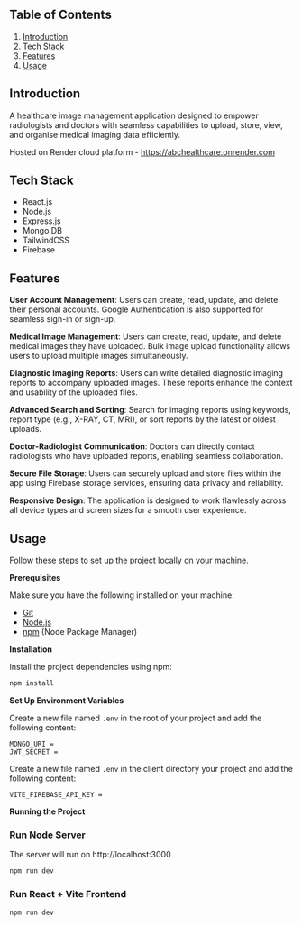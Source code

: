 ## <a name="table">Table of Contents</a>

1. [Introduction](#introduction)
2. [Tech Stack](#tech-stack)
3. [Features](#features)
4. [Usage](#usage)

## <a name="introduction">Introduction</a>

A healthcare image management application designed to empower radiologists and doctors with seamless capabilities to upload, store, view, and organise medical imaging data efficiently.

Hosted on Render cloud platform - https://abchealthcare.onrender.com

## <a name="tech-stack">Tech Stack</a>

- React.js
- Node.js
- Express.js
- Mongo DB
- TailwindCSS
- Firebase

## <a name="features">Features</a>

**User Account Management**: Users can create, read, update, and delete their personal accounts. Google Authentication is also supported for seamless sign-in or sign-up.

**Medical Image Management**: Users can create, read, update, and delete medical images they have uploaded. Bulk image upload functionality allows users to upload multiple images simultaneously.

**Diagnostic Imaging Reports**: Users can write detailed diagnostic imaging reports to accompany uploaded images. These reports enhance the context and usability of the uploaded files.

**Advanced Search and Sorting**: Search for imaging reports using keywords, report type (e.g., X-RAY, CT, MRI), or sort reports by the latest or oldest uploads.

**Doctor-Radiologist Communication**: Doctors can directly contact radiologists who have uploaded reports, enabling seamless collaboration.

**Secure File Storage**: Users can securely upload and store files within the app using Firebase storage services, ensuring data privacy and reliability.

**Responsive Design**: The application is designed to work flawlessly across all device types and screen sizes for a smooth user experience.

## <a name="usage"> Usage </a>

Follow these steps to set up the project locally on your machine.

**Prerequisites**

Make sure you have the following installed on your machine:

- [Git](https://git-scm.com/)
- [Node.js](https://nodejs.org/en)
- [npm](https://www.npmjs.com/) (Node Package Manager)

**Installation**

Install the project dependencies using npm:

```bash
npm install
```

**Set Up Environment Variables**

Create a new file named `.env` in the root of your project and add the following content:

```env
MONGO_URI =
JWT_SECRET =
```

Create a new file named `.env` in the client directory your project and add the following content:

```env
VITE_FIREBASE_API_KEY =
```

**Running the Project**

### Run Node Server

The server will run on http://localhost:3000

```bash
npm run dev
```

### Run React + Vite Frontend

```bash
npm run dev
```
